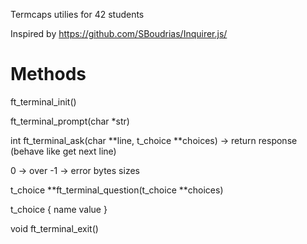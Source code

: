 Termcaps utilies for 42 students

Inspired by https://github.com/SBoudrias/Inquirer.js/

# Methods

ft_terminal_init()

ft_terminal_prompt(char *str)

int ft_terminal_ask(char **line, t_choice **choices) -> return response (behave like get next line)

0 -> over
-1 -> error
bytes sizes

t_choice **ft_terminal_question(t_choice **choices)

t_choice
{
name
value
}


void ft_terminal_exit()



